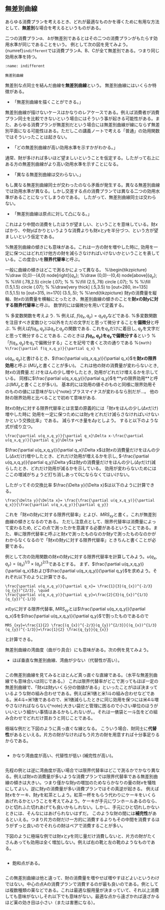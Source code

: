 ## 無差別曲線

 あらゆる消費プランを考えるとき、どれが最適なものかを導くために有用な方法として、**無差別**な場合を考えるというものがある。

 二つの消費プラン$a$、 $b$が無差別であるとはその二つの消費プランがもたらす効用水準が同じであることをいう。
例として次の図を見てみよう。{numref}`indifferent`では消費プランA、B、Cが全て無差別である。つまり同じ効用水準を持つ。

```{figure} ./ch3_img/indifferent.svg
:name: indifferent

無差別曲線
```

無差別な点同士を結んだ曲線を**無差別曲線**という。
 無差別曲線にはいくらか特徴がある。

- 「無差別曲線を描くことができる。」

無差別曲線が描けないケースはかなりのレアケースである。例えば消費者が消費プラン同士を比較できないという場合にはそういう事が起きる可能性がある。また、あらゆる消費プランが無差別だという場合には無差別曲線が線にならず無差別平面になる可能性はある。ただしこの講義ノートで考える「普通」の効用関数ではそういったことは起きない。

-  「どの無差別曲線が高い効用水準を示すかがわかる。」

通常、財が多ければ多いほど望ましいということを仮定する。したがって右上にある方の無差別曲線がより高い効用水準を示すことになる。

- 「異なる無差別曲線は交わらない。」

もし異なる無差別曲線同士が交わったのなら矛盾が発生する。異なる無差別曲線では効用水準が異なる。しかし交差する点の消費プランでは異なる二つの効用水準があることになってしまうのである。
したがって、無差別曲線同士は交わらない。


- 「無差別曲線は原点に対して凸になる。」

これはより中間の消費をしたほうが望ましい、ということを意味している。財$x$ばかり、や財$y$ばかりというような消費よりも財$x$と$y$を半分づつ、という方が望ましいという仮定である。




%無差別曲線の傾きにも意味がある。これは一方の財を増やした時に, 効用を一定に保つにはどれだけ他方の財を減らさなければいけないかということを表している。この度合いを**限界代替率**と呼ぶ。





 




 一般に曲線の傾きはどこで測るかによって異なる。
%\begin{tikzpicture}
%\draw (0,0)--(4,0) node[right]{$q_x$};
%\draw (0,0)--(0,4) node[above]{$q_y$};
% 
%\fill (.78,2.5) circle (.07); 
% 
% 
%\fill (2.5,.78) circle (.07); 
% 
% 
%\fill (1.5,1.5) circle (.07); 
% 
%\draw[very thick] (.5,3.5) to [out=280, in=135] (1.5,1.5) to [out=315, in=170] (3.5,.5);
%
%\end{tikzpicture}
 財$y$の消費量を縦軸、財$x$の消費量を横軸にとったとき、無差別曲線の傾きのことを**財$x$の財$y$に対する限界代替率**と呼ぶ。
 数学的には偏微分を用いて定義する。


% 多変数関数を考えよう.
% 例えば, $f(q_x,q_y)=q_xq_y$などである.
%多変数関数を注目すべき変数ひとつ以外をただの文字だと思って微分することを**偏微分**と呼ぶ.
% 例えば$f(q_x,q_y)$は$q_x$と$q_y$の関数である. これを$q_x$だけに着目し, $q_y$を文字だと思って微分することである. このときは **$f(q_x,q_y)$を$q_x$で偏微分する**という
%  「$f(q_x,q_y)$を$q_x$で偏微分する」ことを記号で書くと次の通りである
%```{math}
%\frac{\partial f(q_x,q_y)}{\partial q_x}
%```


 $u(q_x,q_y)$と書けるとき、$\frac{\partial u(q_x,q_y)}{\partial q_x}$を**財$x$の限界効用**と呼ぶ ($MU_x$と書くことが多い)。
 これは他の財の消費量が変わらないとき, 財$x$の消費量\.だ\.けをほんの少し増やしたとき, 効用がどれだけ増えるかを示している。
 同様に$\frac{\partial u(q_x,q_y)}{\partial q_y}$を**$y$の限界効用**と呼ぶ($MU_y$と書くことが多い)。
基本的には効用の値そのものと同様に限界効用そのものの値には意味がない[^note]:プラスマイナスが変わるなら別だが...。
他の財の限界効用と比べることで初めて意味がある.

 財$x$の財$y$に対する限界代替率とは言葉の原義的には「財$x$をほんの少し($\Delta x$だけ)増やした時に 効用を一定に保つためには財$y$をどれだけ減らさなければいけないかという交換比率」である。
 減らすべき量を$\Delta y$としよう。
 すると以下のような式が成り立つ。
```{math}
\frac{\partial u(q_x,q_y)}{\partial q_x}\Delta x-\frac{\partial u(q_x,q_y)}{\partial q_y}\Delta y=0
```
$\frac{\partial u(q_x,q_y)}{\partial q_x}\Delta x$は財$x$の消費量だけをほんの少し($\Delta x$だけ)増やしたとき、どれだけ効用が増えるかを示し,
 $-\frac{\partial u(q_x,q_y)}{\partial q_y}\Delta y$は財$y$の消費量だけをほんの少し($\Delta y$だけ)減らしたとき、どれだけ効用が減るかを示している。
 効用が変わらないためにはここの増減がちょうど打ち消しあって$0$にならなくてはいけない。


したがってその交換比率 $\frac{\Delta y}{\Delta x}$は以下のように計算できる。
```{math}
\frac{\Delta y}{\Delta x}= \frac{\frac{\partial u(q_x,q_y)}{\partial q_x}}{\frac{\partial u(q_x,q_y)}{\partial q_y}}
```
 これを「財$x$の財$y$に対する限界代替率」とよび、$\textit{MRS}_{xy}$と書く。これが無差別曲線の傾きとなるのである。
ただし注意点として、限界代替率は消費量によって変わるため, どこの点で測ったかを意識する必要があるということである。また、単に限界代替率と呼ぶと財$x$で測ったものなのか財$y$で測ったものなのかがわからなくなるので「財$x$の財$y$に対する限界代替率」ときちんと書くことが必要である。


例として次の効用関数の財$x$の財$y$に対する限界代替率を計算してみよう。$u(q_x,q_y)= (q_x)^{1/3} \times (q_y)^{2/3}$であるとする。
まず、$\frac{\partial u(q_x,q_y)}{\partial q_x}$および$\frac{\partial u(q_x,q_y)}{\partial q_y}$を求めよう。それぞれ以下のように計算できる。
```{math}
\frac{\partial u(q_x,q_y)}{\partial q_x}= \frac{1}{3}(q_{x})^{-2/3}(q_{y})^{2/3}, \quad
\frac{\partial u(q_x,q_y)}{\partial q_y}=\frac{2}{3}(q_{x})^{1/3}(q_{y})^{-1/3}
``` 
$x$の$y$に対する限界代替率, $MRS_{xy}$とは$\frac{\partial u(q_x,q_y)}{\partial q_x}$を$\frac{\partial u(q_x,q_y)}{\partial q_y}$で割ったものであるので
```{math}
MRS_{xy}=\frac{1}{2} \frac{(q_{x})^{-2/3}(q_{y})^{2/3}}{(q_{x})^{1/3}(q_{y})^{-1/3}}=\frac{1}{2} \frac{q_{y}}{q_{x}}
``` 
と計算できる。

無差別曲線の湾曲度（曲がり具合）にも意味がある。次の例を見てみよう。
-  ほぼ垂直な無差別曲線、湾曲が少ない（代替性が高い）。

```{figure} ./ch3_img/indifferent1.svg

```

この無差別曲線を見てみるとほとんど真っ直ぐな直線である。（水平な無差別曲線でも意味合いは同じである。）
これは限界代替率がどこで測ってもほぼ一定の無差別曲線で、「財$x$は財$y$いくら分の価値がある」といったことがほぼ決まっているような財の組み合わせである。例えば米1俵と米1斗の組み合わせなどである。米4斗$=$米1俵であるので、米1俵減らしたときに同じ効用を保つには米4斗増やさなければならない[^note]:大きい袋だと管理に困るので小さい単位のほうがいいという細かい事情はあるかもしれないが。。それは一俵袋と一斗缶をどの組み合わせでどれだけ買おうと同じことである。

極端な例だと下図のように真っ直ぐな線となる。
こういう場合、財同士に**代替性**があるといえる。片方の財がなければもう片方の財を用意すれば十分事足りるからである。

```{figure} ./ch3_img/indifferent2.svg

```



-  かなり湾曲度が高い、代替性が低い (補完性が高い)。

```{figure} ./ch3_img/indifferent3.svg

```

先程の例とは逆に湾曲度が高い場合では限界代替率はどこで測るかでかなり異なる。例えば財$x$の消費量が多いような消費プランでは限界代替率である無差別曲線の傾きは大きい。つまり僅かな財$y$の増加のためならかなりの量の財$x$を犠牲にしてよい。逆に財$y$の消費量が多い消費プランではその真逆が起きる。
例えば財$x$をケーキ、財$y$を紅茶としよう。紅茶一杯をもらう代わりにケーキをいくらあげれるかということを考えてみよう。ケーキが手元にワンホールあるのなら、ひと切れふた切れあげても良いかもしれない。しかし、手元にひと切れしかないときには、そんなにはあげられないはずだ。
このような財の間には**補完性**があるといえる。つまり片方の財だけ一方的に消費するよりもその中間を消費するほうがずっと良いのでそれらの財はペアで消費することが多い。

下図のように極端な例では財$x$と$y$を同じ量だけ消費しないと、片方の財がたくさんあっても効用は全く増加しない。例えば右の靴と左の靴のようなものである。

```{figure} ./ch3_img/indifferent4.svg

```

- 飽和点がある。
 
 ```{figure} ./ch3_img/indifferent5.svg

```

この無差別曲線は他と違って、財の消費量を増やせば増やすほどよいというわけではない。中心の点Aの消費プランで消費するのが最も良いのである。例としては複数種類の薬などである。これは最適な服用量が決まっていて、それ以上消費しても意味がないしそれ以下でも意味がない。最適な点から遠ざかれば遠ざかるほど薬の効き目は小さい（または害悪になる）。




